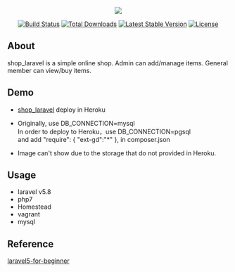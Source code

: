 <p align="center"><img src="https://laravel.com/assets/img/components/logo-laravel.svg"></p>

<p align="center">
<a href="https://travis-ci.org/laravel/framework"><img src="https://travis-ci.org/laravel/framework.svg" alt="Build Status"></a>
<a href="https://packagist.org/packages/laravel/framework"><img src="https://poser.pugx.org/laravel/framework/d/total.svg" alt="Total Downloads"></a>
<a href="https://packagist.org/packages/laravel/framework"><img src="https://poser.pugx.org/laravel/framework/v/stable.svg" alt="Latest Stable Version"></a>
<a href="https://packagist.org/packages/laravel/framework"><img src="https://poser.pugx.org/laravel/framework/license.svg" alt="License"></a>
</p>

## About
<p>shop_laravel is a simple online shop. Admin can add/manage items. General member can view/buy items.</p>

## Demo
- <a href="http://eggroll-shop-laravel.herokuapp.com">shop_laravel</a> deploy in Heroku

- Originally, use DB_CONNECTION=mysql</br>
In order to deploy to Heroku，use DB_CONNECTION=pgsql</br>
and add "require": { "ext-gd":"*" }, in composer.json</br>

- Image can't show due to the storage that do not provided in Heroku.

## Usage
- laravel v5.8
- php7
- Homestead
- vagrant
- mysql

## Reference
<a href="https://github.com/kejyun/laravel5-for-beginner-shop-laravel">laravel5-for-beginner</a>